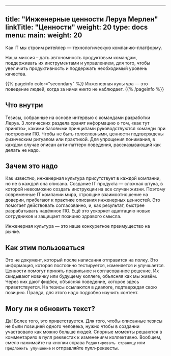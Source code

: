 
---
title: "Инженерные ценности Леруа Мерлен"
linkTitle: "Ценности"
weight: 20
type: docs
menu:
  main:
    weight: 20
---

Как IT мы строим ритейлер — технологическую компанию-платформу.

Наша миссия – дать автономность продуктовым командам, поддерживать их инструментами и управлением, для того, чтобы увеличить продуктивность и поддержать необходимый уровень качества.

{{% pageinfo color="secondary" %}}
Инженерная культура — это поведение людей, когда за ними никто не наблюдает.
{{% /pageinfo %}}

## Что внутри

Тезисы, собранные на основе интервью с командами разработки Леруа.
3 логических раздела хранят информацию о том, «как тут принято», какими базовыми принципами руководствуются команды при построении ПО.
Чтобы не быть голословными, ценности подтверждены физическим ритуалом или практикой.
Для упрощения понимания, в каждом случае описан анти-паттерн поведения, рассказывающий как делать не надо.

## Зачем это надо

Как известно, инженерная культура присутствует в каждой компании, но не в каждой она описана.
Создание IT продукта — сложная штука, в которой невозможно создать инструкции на все случаи жизни.
Поэтому современные IT компании мира, строящие взаимоотношение на доверии, прибегают к практике описания инженерных ценностей.
Это помогает действовать согласованно, и, как результат, быстрее разрабатывать надёжное ПО. Ещё это ускоряет адаптацию новых сотрудников и защищает позицию здравого смысла. 

Инженерная культура — это наше конкуретное преимущество на рынке.

## Как этим пользоваться

Это не документ, который после написания отправится на полку. Это информация, которая постоянно тестируется, изменяется и улучшается.
Ценности помогут принять правильное и согласованное решение. Их скидывают новичку или будущему коллеге, объясняя как мы живём.
Через них дают фидбек, объясняя поведение, которое здесь приветствуется.
На тезисы ссылаются в диалоге, подтверждая свою позицию. Правда, для этого надо подробно изучить контент.

## Могу ли я обновить текст?

Да! Более того, это приветствуется. Для того, чтобы описанные тезисы не были позицией одного человека, нужно чтобы в создании участвовало как можно больше людей. Спорные моменты решаются в комментариях в пулл реквестах к изменениям коллективно. Вообщем, смело нажимайте на кнопки справа `Редактировать страницу` или `Предложить улучшение` и отправляйте пулл-реквесты. 
